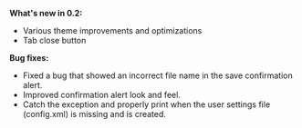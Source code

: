 **What's new in 0.2:**

* Various theme improvements and optimizations
* Tab close button 

**Bug fixes:**

* Fixed a bug that showed an incorrect file name in the save confirmation alert.
* Improved confirmation alert look and feel.
* Catch the exception and properly print when the user settings file (config.xml) is missing and is created.
